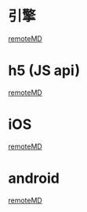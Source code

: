 
# 引擎

[remoteMD](https://raw.githubusercontent.com/zk4/x-engine-module-engine/master/README.md)

# h5 (JS api)

[remoteMD](https://raw.githubusercontent.com/zk4/x-engine-module-engine/master/h5/README.md)

# iOS
[remoteMD](https://raw.githubusercontent.com/zk4/x-engine-module-engine/master/iOS/README.md)

# android

[remoteMD](https://raw.githubusercontent.com/zk4/x-engine-module-engine/master/android/README.md)
